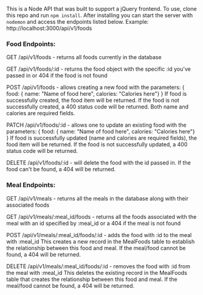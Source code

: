 This is a Node API that was built to support a jQuery frontend. To use, clone this repo and run `npm install`. After installing you can start the server with `nodemon` and access the endpoints listed below. Example: http://localhost:3000/api/v1/foods

### Food Endpoints:

GET /api/v1/foods - returns all foods currently in the database


GET /api/v1/foods/:id - returns the food object with the specific :id you've passed in or 404 if the food is not found


POST /api/v1/foods - allows creating a new food with the parameters: 
{ food: { name: "Name of food here", calories: "Calories here"} }
If food is successfully created, the food item will be returned. If the food is not successfully created, a 400 status code will be returned. Both name and calories are required fields.


PATCH /api/v1/foods/:id - allows one to update an existing food with the parameters:
{ food: { name: "Name of food here", calories: "Calories here"} }
If food is successfully updated (name and calories are required fields), the food item will be returned. If the food is not successfully updated, a 400 status code will be returned.


DELETE /api/v1/foods/:id - will delete the food with the id passed in. If the food can't be found, a 404 will be returned.


### Meal Endpoints:

GET /api/v1/meals - returns all the meals in the database along with their associated foods


GET /api/v1/meals/:meal_id/foods - returns all the foods associated with the meal with an id specified by :meal_id or a 404 if the meal is not found


POST /api/v1/meals/:meal_id/foods/:id - adds the food with :id to the meal with :meal_id
This creates a new record in the MealFoods table to establish the relationship between this food and meal. If the meal/food cannot be found, a 404 will be returned.


DELETE /api/v1/meals/:meal_id/foods/:id - removes the food with :id from the meal with :meal_id
This deletes the existing record in the MealFoods table that creates the relationship between this food and meal. If the meal/food cannot be found, a 404 will be returned.
